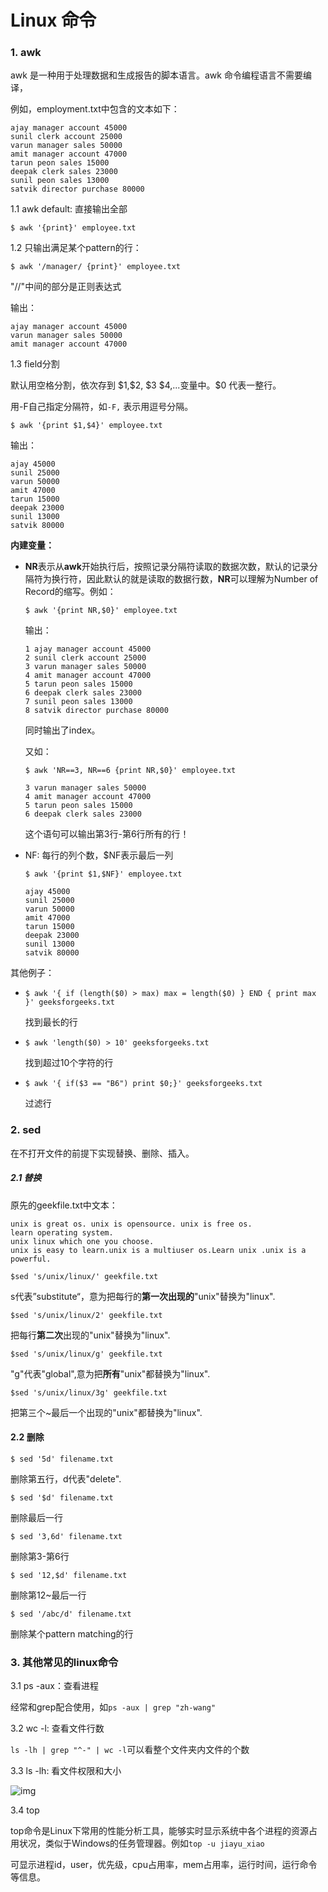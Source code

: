 # Linux 命令

### 1. awk

awk 是一种用于处理数据和生成报告的脚本语言。awk 命令编程语言不需要编译，

例如，employment.txt中包含的文本如下：

```text
ajay manager account 45000
sunil clerk account 25000
varun manager sales 50000
amit manager account 47000
tarun peon sales 15000
deepak clerk sales 23000
sunil peon sales 13000
satvik director purchase 80000 
```

1.1 awk default: 直接输出全部

```shell
$ awk '{print}' employee.txt
```

1.2 只输出满足某个pattern的行：

```shell
$ awk '/manager/ {print}' employee.txt 
```

"//"中间的部分是正则表达式

输出：

```
ajay manager account 45000
varun manager sales 50000
amit manager account 47000 
```

1.3 field分割

默认用空格分割，依次存到 \$1,\$2, \$3 \$4,...变量中。\$0 代表一整行。

用-F自己指定分隔符，如`-F,` 表示用逗号分隔。

```shell
$ awk '{print $1,$4}' employee.txt 
```

输出：

```
ajay 45000
sunil 25000
varun 50000
amit 47000
tarun 15000
deepak 23000
sunil 13000
satvik 80000
```

**内建变量：**

- **NR**表示从**awk**开始执行后，按照记录分隔符读取的数据次数，默认的记录分隔符为换行符，因此默认的就是读取的数据行数，**NR**可以理解为Number of Record的缩写。例如：

  ```shell
  $ awk '{print NR,$0}' employee.txt 
  ```

  输出：

  ```
  1 ajay manager account 45000
  2 sunil clerk account 25000
  3 varun manager sales 50000
  4 amit manager account 47000
  5 tarun peon sales 15000
  6 deepak clerk sales 23000
  7 sunil peon sales 13000
  8 satvik director purchase 80000 
  ```

  同时输出了index。

  又如：

  ```shell
  $ awk 'NR==3, NR==6 {print NR,$0}' employee.txt 
  ```

  ```
  3 varun manager sales 50000
  4 amit manager account 47000
  5 tarun peon sales 15000
  6 deepak clerk sales 23000 
  ```

  这个语句可以输出第3行-第6行所有的行！

- NF: 每行的列个数，$NF表示最后一列

  ```shell
  $ awk '{print $1,$NF}' employee.txt 
  ```

  ```
  ajay 45000
  sunil 25000
  varun 50000
  amit 47000
  tarun 15000
  deepak 23000
  sunil 13000
  satvik 80000 
  ```

其他例子：

- ```shell
  $ awk '{ if (length($0) > max) max = length($0) } END { print max }' geeksforgeeks.txt
  ```

  找到最长的行

- ```shell
  $ awk 'length($0) > 10' geeksforgeeks.txt 
  ```

  找到超过10个字符的行

- ```shell
  $ awk '{ if($3 == "B6") print $0;}' geeksforgeeks.txt
  ```

  过滤行

### 2. sed

在不打开文件的前提下实现替换、删除、插入。

##### 2.1 替换

原先的geekfile.txt中文本：

```
unix is great os. unix is opensource. unix is free os.
learn operating system.
unix linux which one you choose.
unix is easy to learn.unix is a multiuser os.Learn unix .unix is a powerful.
```

```shell
$sed 's/unix/linux/' geekfile.txt
```

s代表”substitute“，意为把每行的**第一次出现的**"unix"替换为"linux".

```shell
$sed 's/unix/linux/2' geekfile.txt
```

把每行**第二次**出现的"unix"替换为"linux".

```shell
$sed 's/unix/linux/g' geekfile.txt
```

"g"代表"global",意为把**所有**"unix"都替换为"linux".

```shell
$sed 's/unix/linux/3g' geekfile.txt
```

把第三个~最后一个出现的"unix"都替换为"linux".

#### 2.2 删除

```shell
$ sed '5d' filename.txt
```

删除第五行，d代表"delete".

```shell
$ sed '$d' filename.txt
```

删除最后一行

```shell
$ sed '3,6d' filename.txt
```

删除第3-第6行

```shell
$ sed '12,$d' filename.txt
```

删除第12~最后一行

```shell
$ sed '/abc/d' filename.txt
```

删除某个pattern matching的行



### 3. 其他常见的linux命令

3.1 ps -aux：查看进程

经常和grep配合使用，如`ps -aux | grep "zh-wang"`

3.2 wc -l: 查看文件行数

`ls -lh | grep "^-" | wc -l`可以看整个文件夹内文件的个数

3.3 ls -lh: 看文件权限和大小

![img](https://pic2.zhimg.com/80/v2-2d93112ee1fb49a03ba5f41695701bf1_1440w.png)

3.4 top

top命令是Linux下常用的性能分析工具，能够实时显示系统中各个进程的资源占用状况，类似于Windows的任务管理器。例如`top -u jiayu_xiao`

可显示进程id，user，优先级，cpu占用率，mem占用率，运行时间，运行命令等信息。